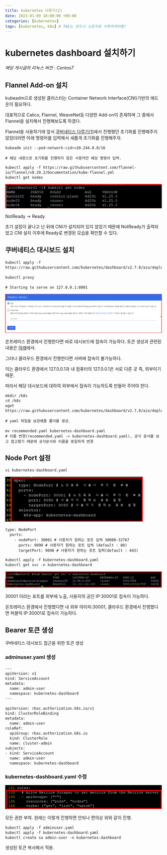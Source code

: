 ```yaml
---
title: kubernetes 다루기(2)
date: 2023-01-09 10:00:00 +09:00
categories: [kubernetes]
tags: [kubernetes, k8s] # TAG는 반드시 소문자로 이루어져야함!
---
```


# kubernetes dashboard 설치하기

*해당 게시글의 리눅스 버전 : Centos7*

## Flannel Add-on 설치

kubeadm으로 생성된 클러스터는 Container Network Interface(CNI)기반의 에드온이 필요하다.

대표적으로 Calico, Flannel, WeaveNet등 다양한 Add-on이 존재하며 그 중에서 Flannel을 설치해서 진행해보도록 하겠다.

Flannel을 사용하기에 앞서 [쿠버네티스 다루기(1)](https://ailee96.github.io/posts/kubernetes(1)/#초기화)에서 진행했던 초기화를 진행해주지 않았더라면 아래 명령어를 입력해서 새롭게 초기화를 진행해주자.

```
kubeadm init --pod-network-cidr=10.244.0.0/16

# 해당 내용으로 초기화를 진행하지 않은 사용자만 해당 명령어 입력.
```

```
kubectl apply -f https://raw.githubusercontent.com/flannel-io/flannel/v0.20.2/Documentation/kube-flannel.yml
kubectl get nodes
```
![k8s](./assets/img/k8s/k8s07.png)

NotReady -> Ready

초기 설정이 끝나고 난 뒤에 CNI가 설치되어 있지 않았기 때문에 NotReady가 출력되었고 CNI 설치 이후에 Ready로 변경된 모습을 확인할 수 있다. 

## 쿠버네티스 대시보드 설치


```
kubectl apply -f https://raw.githubusercontent.com/kubernetes/dashboard/v2.7.0/aio/deploy/recommended.yaml

kubectl proxy

# Starting to serve on 127.0.0.1:8001
```

![k8s](./assets/img/k8s/k8s08.png)

온프레미스 환경에서 진행한다면 바로 대시보드에 접속이 가능하다. 토큰 생성과 관련된 내용은 [아래](#Bearer-토큰-생성)에서.

그러나 클라우드 환경에서 진행한다면 서버에 접속이 불가능하다.

이는 클라우드 환경에서 127.0.0.1과 내 컴퓨터의 127.0.0.1은 서로 다른 곳 즉, 외부이기 때문.

따라서 해당 대시보드에 대하여 외부에서 접속이 가능하도록 만들어 주어야 한다.

```
mkdir /k8s
cd /k8s
wget https://raw.githubusercontent.com/kubernetes/dashboard/v2.7.0/aio/deploy/recommended.yaml

# yaml 파일을 보관해줄 폴더를 생성.

mv recommended.yaml kubernetes-dashboard.yaml 
# 이름 변경(recommended.yaml -> kubernetes-dashboard.yaml), 공식 문서를 보고 참고했기 때문에 공식문서와 이름을 동일하게 변경 
```

## Node Port 설정

```
vi kubernetes-dashboard.yaml
```

![k8s](./assets/img/k8s/k8s09.png)

```
type: NodePort
  ports:
    - nodePort: 30001 # 사용자가 원하는 포트 입력 30000-32767
      ports: 9090 # 사용자가 원하는 포트 입력 (default : 80)
      targetPort: 9090 # 사용자가 원하는 포트 입력(default : 443)
```

```
kubectl apply -f kubernetes-dashboard.yaml
kubectl get svc -n kubernetes-dashboard
```

![k8s](./assets/img/k8s/k8s10.png)

30001 이라는 포트를 외부에 노출, 사용자의 공인 IP:30001로 접속이 가능하다.

온프레미스 환경에서 진행했다면 내 외부 아이피:30001, 클라우드 환경에서 진행했다면 퍼블릭 IP:30001로 접속이 가능하다.


## Bearer 토큰 생성

쿠버네티스 대시보드 접근을 위한 토큰 생성

### adminuser.yaml 생성

```
---
apiVersion: v1
kind: ServiceAccount
metadata:
  name: admin-user
  namespace: kubernetes-dashboard
---

apiVersion: rbac.authorization.k8s.io/v1
kind: ClusterRoleBinding
metadata:
  name: admin-user
roleRef:
  apiGroup: rbac.authorization.k8s.io
  kind: ClusterRole
  name: cluster-admin
subjects:
- kind: ServiceAccount
  name: admin-user
  namespace: kubernetes-dashboard
```
### kubernetes-dashboard.yaml 수정

![k8s](./assets/img/k8s/k8s14.png)

모든 권한 부여. 원래는 이렇게 진행하면 안되나 편의상 위와 같이 진행.

```
kubectl apply -f adminuser.yaml
kubectl apply -f kubernetes-dashboard.yaml
kubectl create sa admin-user -n kubernetes-dashboard
```
생성된 토큰 복사해서 적용.
